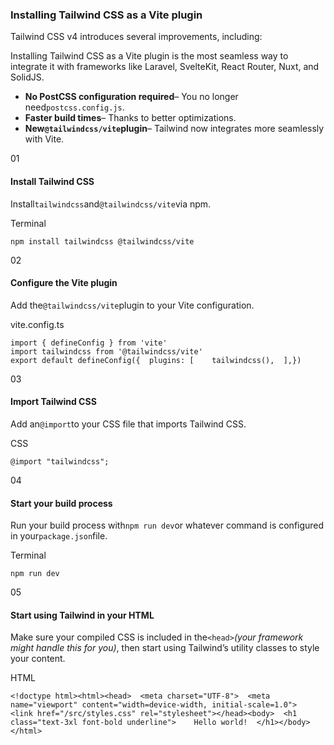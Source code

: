 
### Installing Tailwind CSS as a Vite plugin

Tailwind CSS v4 introduces several improvements, including:

Installing Tailwind CSS as a Vite plugin is the most seamless way to integrate it with frameworks like Laravel, SvelteKit, React Router, Nuxt, and SolidJS.

- **No PostCSS configuration required**– You no longer need`postcss.config.js`.
- **Faster build times**– Thanks to better optimizations.
- **New`@tailwindcss/vite`plugin**– Tailwind now integrates more seamlessly with Vite.

01
#### Install Tailwind CSS

Install`tailwindcss`and`@tailwindcss/vite`via npm.

Terminal
```
npm install tailwindcss @tailwindcss/vite
```

02
#### Configure the Vite plugin

Add the`@tailwindcss/vite`plugin to your Vite configuration.

vite.config.ts
```
import { defineConfig } from 'vite'
import tailwindcss from '@tailwindcss/vite'
export default defineConfig({  plugins: [    tailwindcss(),  ],})
```

03
#### Import Tailwind CSS

Add an`@import`to your CSS file that imports Tailwind CSS.

CSS
```
@import "tailwindcss";
```

04
#### Start your build process

Run your build process with`npm run dev`or whatever command is configured in your`package.json`file.

Terminal
```
npm run dev
```

05
#### Start using Tailwind in your HTML

Make sure your compiled CSS is included in the`<head>`*(your framework might handle this for you)*, then start using Tailwind’s utility classes to style your content.

HTML
```
<!doctype html><html><head>  <meta charset="UTF-8">  <meta name="viewport" content="width=device-width, initial-scale=1.0">  <link href="/src/styles.css" rel="stylesheet"></head><body>  <h1 class="text-3xl font-bold underline">    Hello world!  </h1></body></html>
```
